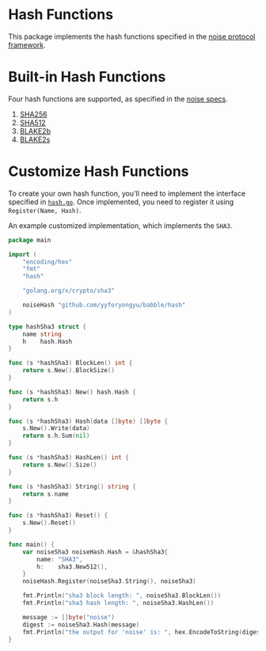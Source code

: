 # Hash Functions
This package implements the hash functions specified in the [noise protocol framework](https://noiseprotocol.org).



# Built-in Hash Functions
Four hash functions are supported, as specified in the [noise specs](https://noiseprotocol.org/noise.html#the-sha256-hash-function).

1. [SHA256](https://en.wikipedia.org/wiki/SHA-2)
2. [SHA512](https://en.wikipedia.org/wiki/SHA-2)
3. [BLAKE2b](https://en.wikipedia.org/wiki/BLAKE_(hash_function))
4. [BLAKE2s](https://en.wikipedia.org/wiki/BLAKE_(hash_function))



# Customize Hash Functions

To create your own hash function, you'll need to implement the interface specified in [`hash.go`](https://github.com/yyforyongyu/babble/blob/master/hash/hash.go). Once implemented, you need to register it using `Register(Name, Hash)`.

An example customized implementation, which implements the `SHA3`.

```go
package main

import (
	"encoding/hex"
	"fmt"
	"hash"

	"golang.org/x/crypto/sha3"

	noiseHash "github.com/yyforyongyu/babble/hash"
)

type hashSha3 struct {
	name string
	h    hash.Hash
}

func (s *hashSha3) BlockLen() int {
	return s.New().BlockSize()
}

func (s *hashSha3) New() hash.Hash {
	return s.h
}

func (s *hashSha3) Hash(data []byte) []byte {
	s.New().Write(data)
	return s.h.Sum(nil)
}

func (s *hashSha3) HashLen() int {
	return s.New().Size()
}

func (s *hashSha3) String() string {
	return s.name
}

func (s *hashSha3) Reset() {
	s.New().Reset()
}

func main() {
	var noiseSha3 noiseHash.Hash = &hashSha3{
		name: "SHA3",
		h:    sha3.New512(),
	}
	noiseHash.Register(noiseSha3.String(), noiseSha3)

	fmt.Println("sha3 block length: ", noiseSha3.BlockLen())
	fmt.Println("sha3 hash length: ", noiseSha3.HashLen())

	message := []byte("noise")
	digest := noiseSha3.Hash(message)
	fmt.Println("the output for 'noise' is: ", hex.EncodeToString(digest))
}
```

